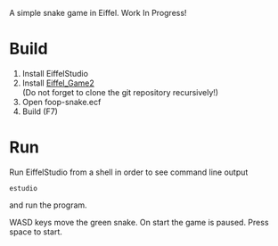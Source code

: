 A simple snake game in Eiffel. Work In Progress!

# Build

1. Install EiffelStudio
2. Install [Eiffel_Game2](https://github.com/tioui/Eiffel_Game2)  
   (Do not forget to clone the git repository recursively!)
3. Open foop-snake.ecf
4. Build (F7)

# Run

Run EiffelStudio from a shell in order to see command line output

    estudio

and run the program.

WASD keys move the green snake. On start the game is paused.
Press space to start.
